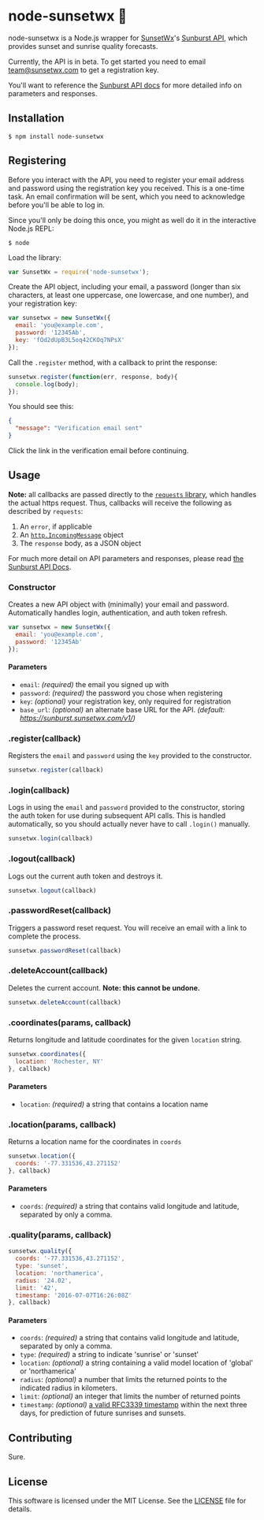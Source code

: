 # node-sunsetwx :sunrise:

node-sunsetwx is a Node.js wrapper for [SunsetWx](https://sunsetwx.com)'s [Sunburst API](https://sunburst.sunsetwx.com/v1/docs/), which provides sunset and sunrise quality forecasts.

Currently, the API is in beta. To get started you need to email [team@sunsetwx.com](mailto:team@sunsetwx.com) to get a registration key.

You'll want to reference the [Sunburst API docs](https://sunburst.sunsetwx.com/v1/docs/) for more detailed info on parameters and responses.

## Installation

```shell
$ npm install node-sunsetwx
```

## Registering

Before you interact with the API, you need to register your email address and password using the registration key you received. This is a one-time task. An email confirmation will be sent, which you need to acknowledge before you'll be able to log in.

Since you'll only be doing this once, you might as well do it in the interactive Node.js REPL:

```shell
$ node
```

Load the library:

```javascript
var SunsetWx = require('node-sunsetwx');
```

Create the API object, including your email, a password (longer than six characters, at least one uppercase, one lowercase, and one number), and your registration key:

```javascript
var sunsetwx = new SunsetWx({
  email: 'you@example.com',
  password: '12345Ab',
  key: 'fOd2dUpB3L5oq42CKOq7NPsX'
});
```

Call the `.register` method, with a callback to print the response:

```javascript
sunsetwx.register(function(err, response, body){
  console.log(body);
});
```

You should see this:

```json
{
  "message": "Verification email sent"
}
```

Click the link in the verification email before continuing.


## Usage

**Note:** all callbacks are passed directly to the [`requests` library](https://github.com/request/request), which handles the actual https request. Thus, callbacks will receive the following as described by `requests`:

1. An `error`, if applicable
2. An [`http.IncomingMessage`](https://nodejs.org/api/http.html#http_class_http_incomingmessage) object
3. The `response` body, as a JSON object

For much more detail on API parameters and responses, please read [the Sunburst API Docs](https://sunburst.sunsetwx.com/v1/docs/).


### Constructor

Creates a new API object with (minimally) your email and password. Automatically handles login, authentication, and auth token refresh.

```javascript
var sunsetwx = new SunsetWx({
  email: 'you@example.com',
  password: '12345Ab'
});
```

#### Parameters
* `email`: _(required)_ the email you signed up with
* `password`: _(required)_ the password you chose when registering
* `key`: _(optional)_ your registration key, only required for registration
* `base_url`: _(optional)_ an alternate base URL for the API. _(default: https://sunburst.sunsetwx.com/v1/)_


### .register(callback)

Registers the `email` and `password` using the `key` provided to the constructor.

```javascript
sunsetwx.register(callback)
```


### .login(callback)

Logs in using the `email` and `password` provided to the constructor, storing the auth token for use during subsequent API calls. This is handled automatically, so you should actually never have to call `.login()` manually.

```javascript
sunsetwx.login(callback)
```


### .logout(callback)

Logs out the current auth token and destroys it.

```javascript
sunsetwx.logout(callback)
```


### .passwordReset(callback)

Triggers a password reset request. You will receive an email with a link to complete the process.

```javascript
sunsetwx.passwordReset(callback)
```


### .deleteAccount(callback)

Deletes the current account. **Note: this cannot be undone.**

```javascript
sunsetwx.deleteAccount(callback)
```


### .coordinates(params, callback)

Returns longitude and latitude coordinates for the given `location` string.

```javascript
sunsetwx.coordinates({
  location: 'Rochester, NY'
}, callback)
```

#### Parameters

* `location`: _(required)_ a string that contains a location name


### .location(params, callback)

Returns a location name for the coordinates in `coords`

```javascript
sunsetwx.location({
  coords: '-77.331536,43.271152'
}, callback)
```

#### Parameters

* `coords`: _(required)_ a string that contains valid longitude and latitude, separated by only a comma.


### .quality(params, callback)
```javascript
sunsetwx.quality({
  coords: '-77.331536,43.271152',
  type: 'sunset',
  location: 'northamerica',
  radius: '24.02',
  limit: '42',
  timestamp: '2016-07-07T16:26:08Z'
}, callback)
```

#### Parameters

* `coords`: _(required)_ a string that contains valid longitude and latitude, separated by only a comma.
* `type`: _(required)_ a string to indicate 'sunrise' or 'sunset'
* `location`: _(optional)_ a string containing a valid model location of 'global' or 'northamerica'
* `radius`: _(optional)_ a number that limits the returned points to the indicated radius in kilometers.
* `limit`: _(optional)_ an integer that limits the number of returned points
* `timestamp`: _(optional)_ [a valid RFC3339 timestamp](https://developer.mozilla.org/en-US/docs/Web/JavaScript/Reference/Global_Objects/Date/toISOString) within the next three days, for prediction of future sunrises and sunsets.


## Contributing

Sure.

## License

This software is licensed under the MIT License. See the [LICENSE](LICENSE) file for details.
